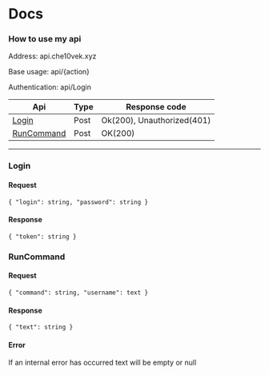 # Docs



### How to use my api

Address: api.che10vek.xyz

Base usage: api/{action}

Authentication: api/Login

| Api             | Type | Response code                           |
|-----------------|------|-----------------------------------------|
| [Login](#login) | Post | Ok(200), Unauthorized(401)              |
| [RunCommand]()  | Post | OK(200)                                 |
___

### Login

#### Request
`{ "login": string, "password": string }`

#### Response
`{ "token": string }`

### RunCommand

#### Request
`{ "command": string, "username": text }`

#### Response
`{ "text": string }`

#### Error
If an internal error has occurred text will be empty or null